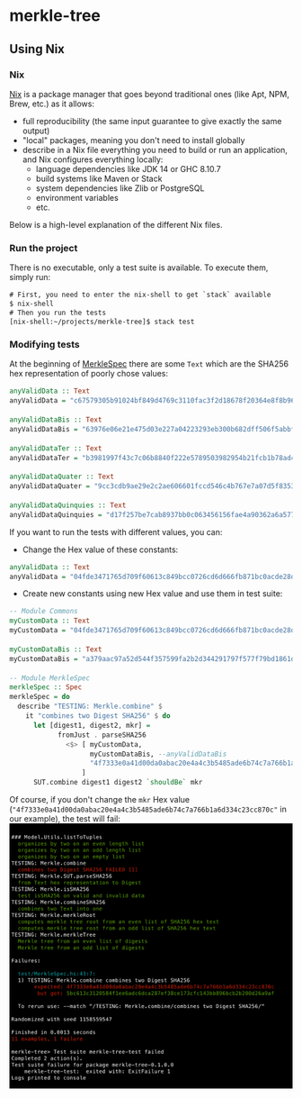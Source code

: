 # merkle-tree

## Using Nix

### Nix

[Nix](https://nixos.org/) is a package manager that goes beyond traditional ones (like Apt, NPM, Brew, etc.) as it
allows:

* full reproducibility (the same input guarantee to give exactly the same output)
* "local" packages, meaning you don't need to install globally
* describe in a Nix file everything you need to build or run an application, and Nix configures everything locally:
    * language dependencies like JDK 14 or GHC 8.10.7
    * build systems like Maven or Stack
    * system dependencies like Zlib or PostgreSQL
    * environment variables
    * etc.

Below is a high-level explanation of the different Nix files.

### Run the project

There is no executable, only a test suite is available. To execute them, simply run:

```shell script
# First, you need to enter the nix-shell to get `stack` available
$ nix-shell
# Then you run the tests
[nix-shell:~/projects/merkle-tree]$ stack test
```

### Modifying tests

At the beginning of [MerkleSpec](test/Commons.hs) there are some `Text` which are the SHA256 hex representation of
poorly chose values:

```haskell
anyValidData :: Text
anyValidData = "c67579305b91024bf849d4769c3110fac3f2d18678f20364e8f8b961cfcc8758" --Hex representation of "anyValidData"

anyValidDataBis :: Text
anyValidDataBis = "63976e06e21e475d03e227a04223293eb300b682dff506f5abbf981505bef520" --Hex representation of "anyValidDataBis"

anyValidDataTer :: Text
anyValidDataTer = "b3981997f43c7c06b8840f222e5789503982954b21fcb1b78ad4c27a246f8597" --Hex representation of "anyValidDataTer"

anyValidDataQuater :: Text
anyValidDataQuater = "9cc3cdb9ae29e2c2ae606601fccd546c4b767e7a07d5f8353f40484b20067304" --Hex representation of "anyValidDataQuater"

anyValidDataQuinquies :: Text
anyValidDataQuinquies = "d17f257be7cab8937bb0c063456156fae4a90362a6a5774faf7f0eec63028450" --Hex representation of "anyValidDataQuinquies"
```

If you want to run the tests with different values, you can:

- Change the Hex value of these constants:

```haskell
anyValidData :: Text
anyValidData = "04fde3471765d709f60613c849bcc0726cd6d666fb871bc0acde28dbe227a1e8" --Hex representation of "myCustomData"
```

- Create new constants using new Hex value and use them in test suite:

```haskell
-- Module Commons
myCustomData :: Text
myCustomData = "04fde3471765d709f60613c849bcc0726cd6d666fb871bc0acde28dbe227a1e8" --Hex representation of "myCustomData"

myCustomDataBis :: Text
myCustomDataBis = "a379aac97a52d544f357599fa2b2d344291797f577f79bd1861d1e0b71c6a682" --Hex representation of "myCustomDataBis"

-- Module MerkleSpec
merkleSpec :: Spec
merkleSpec = do
  describe "TESTING: Merkle.combine" $
    it "combines two Digest SHA256" $ do
      let [digest1, digest2, mkr] =
            fromJust . parseSHA256
              <$> [ myCustomData,
                    myCustomDataBis, --anyValidDataBis
                    "4f7333e0a41d00da0abac20e4a4c3b5485ade6b74c7a766b1a6d334c23cc870c"
                  ]
      SUT.combine digest1 digest2 `shouldBe` mkr
```

Of course, if you don't change the `mkr` Hex value (`"4f7333e0a41d00da0abac20e4a4c3b5485ade6b74c7a766b1a6d334c23cc870c"`
in our example), the test will fail:
![img.png](img.png)